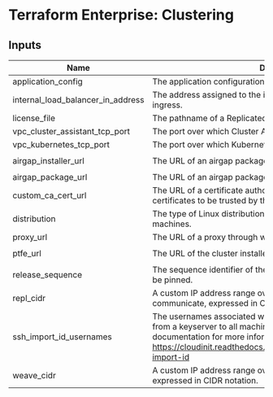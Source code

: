 # Terraform Enterprise: Clustering

## Inputs

| Name | Description | Type | Default | Required |
|------|-------------|------|---------|:-----:|
| application\_config | The application configuration. | `map(map(string))` | n/a | yes |
| internal\_load\_balancer\_in\_address | The address assigned to the internal load balancer for traffic ingress. | `string` | n/a | yes |
| license\_file | The pathname of a Replicated license file for the application. | `string` | n/a | yes |
| vpc\_cluster\_assistant\_tcp\_port | The port over which Cluster Assistant TCP traffic will travel. | `string` | n/a | yes |
| vpc\_kubernetes\_tcp\_port | The port over which Kubernetes TCP traffic will travel. | `string` | n/a | yes |
| airgap\_installer\_url | The URL of an airgap package which contains the cluster installer. | `string` | `"https://install.terraform.io/installer/replicated-v5.tar.gz"` | no |
| airgap\_package\_url | The URL of an airgap package which contains a TFE release. | `string` | `""` | no |
| custom\_ca\_cert\_url | The URL of a certificate authority bundle which contains custom certificates to be trusted by the application. | `string` | `""` | no |
| distribution | The type of Linux distribution which will be running on the machines. | `string` | `"ubuntu"` | no |
| proxy\_url | The URL of a proxy through which application traffic will be routed. | `string` | `""` | no |
| ptfe\_url | The URL of the cluster installer tool. | `string` | `"https://install.terraform.io/installer/ptfe-0.1.zip"` | no |
| release\_sequence | The sequence identifier of the TFE version to which the cluster will be pinned. | `string` | `"latest"` | no |
| repl\_cidr | A custom IP address range over which Replicated will communicate, expressed in CIDR notation. | `string` | `""` | no |
| ssh\_import\_id\_usernames | The usernames associated with SSH keys which will be imported from a keyserver to all machines. Refer to the cloud-init documentation for more information: https://cloudinit.readthedocs.io/en/latest/topics/modules.html#ssh-import-id | `list(string)` | `[]` | no |
| weave\_cidr | A custom IP address range over which Weave will communicate, expressed in CIDR notation. | `string` | `""` | no |

